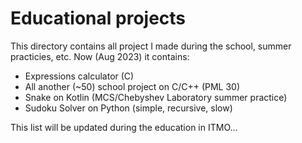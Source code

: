 # Educational projects
This directory contains all project I made during the school, summer practicies, etc. Now (Aug 2023) it contains:

+ Expressions calculator (C)
+ All another (~50) school project on C/C++ (PML 30)
+ Snake on Kotlin (MCS/Chebyshev Laboratory summer practice)
+ Sudoku Solver on Python (simple, recursive, slow)

This list will be updated during the education in ITMO...
